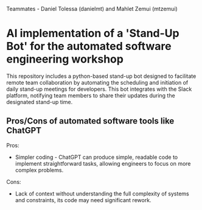 Teammates - Daniel Tolessa (danielmt) and Mahlet Zemui (mtzemui)
# AI implementation of a 'Stand-Up Bot' for the automated software engineering workshop

This repository includes a python-based stand-up bot designed to facilitate remote team collaboration by automating the scheduling and initiation of daily stand-up meetings for developers. This bot integrates with the Slack platform, notifying team members to share their updates during the designated stand-up time.

## Pros/Cons of automated software tools like ChatGPT

Pros:
  - Simpler coding - ChatGPT can produce simple, readable code to implement straightforward tasks, allowing engineers to focus on more complex problems.

Cons:
   - Lack of context without understanding the full complexity of systems and constraints, its code may need significant rework.
